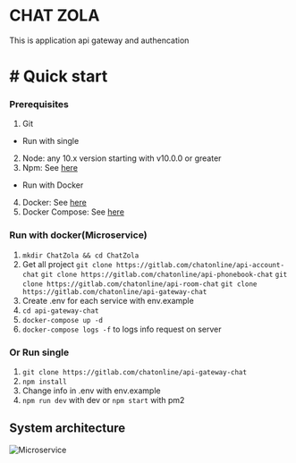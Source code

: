 # CHAT ZOLA

This is application api gateway and authencation
# # Quick start
### Prerequisites

1. Git
- Run with single
2. Node: any 10.x version starting with v10.0.0 or greater
3. Npm: See [here](https://www.npmjs.com/)
- Run with Docker
4. Docker: See [here](https://www.docker.com/get-started)
5. Docker Compose: See [here](https://docs.docker.com/compose/install/)
### Run with docker(Microservice)
1. `mkdir ChatZola && cd ChatZola`
2. Get all project
`git clone https://gitlab.com/chatonline/api-account-chat`
`git clone https://gitlab.com/chatonline/api-phonebook-chat`
`git clone https://gitlab.com/chatonline/api-room-chat`
`git clone https://gitlab.com/chatonline/api-gateway-chat`
3. Create .env for each service with env.example
4. `cd api-gateway-chat`
5. `docker-compose up -d`
6. `docker-compose logs -f` to logs info request on server

### Or Run single
1. `git clone https://gitlab.com/chatonline/api-gateway-chat`
2. `npm install`
3. Change info in .env with env.example
4. `npm run dev` with dev or `npm start` with pm2 

## System architecture
![Microservice](https://minhtruong.s3.ap-southeast-1.amazonaws.com/bdf13b73-9ce2-468e-a0e8-64e3003070e2.png)

